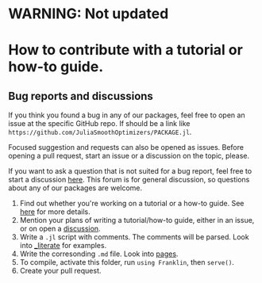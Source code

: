 # WARNING: Not updated
# How to contribute with a tutorial or how-to guide.

## Bug reports and discussions

If you think you found a bug in any of our packages, feel free to open an issue at the specific GitHub repo.
If should be a link like `https://github.com/JuliaSmoothOptimizers/PACKAGE.jl`.

Focused suggestion and requests can also be opened as issues.
Before opening a pull request, start an issue or a discussion on the topic, please.

If you want to ask a question that is not suited for a bug report, feel free to start a discussion [here](https://github.com/JuliaSmoothOptimizers/Organization/discussions).
This forum is for general discussion, so questions about any of our packages are welcome.


1. Find out whether you're working on a tutorial or a how-to guide. See [here](https://documentation.divio.com) for more details.
2. Mention your plans of writing a tutorial/how-to guide, either in an issue, or on open a [discussion](https://github.com/JuliaSmoothOptimizers/Organization/discussions).
3. Write a `.jl` script with comments. The comments will be parsed. Look into [_literate](_literate/) for examples.
4. Write the corresonding `.md` file. Look into [pages](pages/).
5. To compile, activate this folder, run `using Franklin`, then `serve()`.
6. Create your pull request.